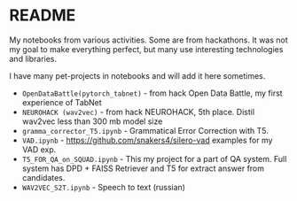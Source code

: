# README

My notebooks from various activities. Some are from hackathons.
It was not my goal to make everything perfect,  but many use interesting
technologies and libraries.

I have many pet-projects in notebooks and will add it here sometimes.

- `OpenDataBattle(pytorch_tabnet)` - from hack Open Data Battle, my first experience of TabNet
- `NEUROHACK (wav2vec)` - from hack NEUROHACK, 5th place. Distil wav2vec less than 300 mb model size
- `gramma_corrector_T5.ipynb` - Grammatical Error Correction with T5. 
- `VAD.ipynb` - https://github.com/snakers4/silero-vad examples for my VAD exp.
- `T5_FOR_QA_on_SQUAD.ipynb` - This my project for a part of QA system. Full system has DPD + FAISS Retriever and T5 for extract answer from candidates.
- `WAV2VEC_S2T.ipynb` - Speech to text (russian)
